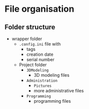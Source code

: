 # File organisation

## Folder structure

- wrapper folder
  - `.config.ini` file with
    - tags
    - creation date
    - serial number
  - Project folder
    - `3DModeling`
      - 3D modeling files
    - `Administration`
      - `Pictures`
      - more administrative files
    - `Programming`
      - programming files
  